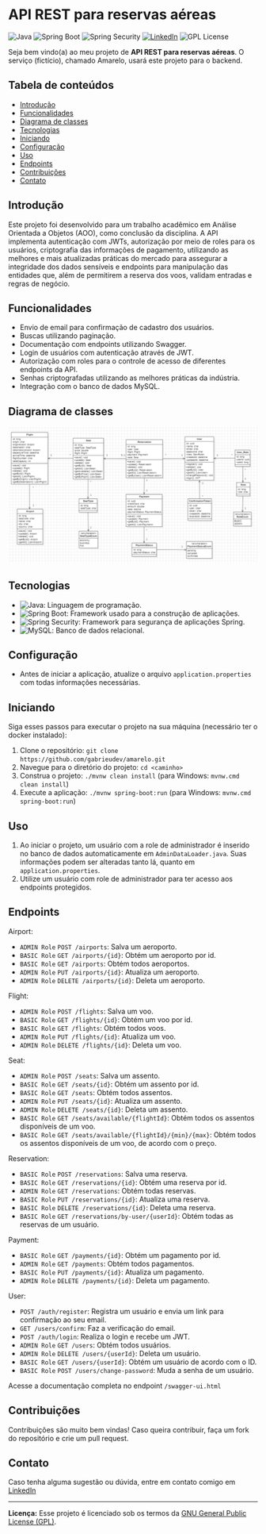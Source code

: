 # API REST para reservas aéreas

![Java](https://img.shields.io/badge/Java-17-orange) ![Spring Boot](https://img.shields.io/badge/Spring%20Boot-3-green) ![Spring Security](https://img.shields.io/badge/Spring%20Security-6-green) [![LinkedIn](https://img.shields.io/badge/Connect%20on-LinkedIn-blue)](https://www.linkedin.com/in/gabrieudev) ![GPL License](https://img.shields.io/badge/License-GPL-blue)

Seja bem vindo(a) ao meu projeto de **API REST para reservas aéreas**. O serviço (fictício), chamado Amarelo, usará este projeto para o backend.

## Tabela de conteúdos

- [Introdução](#introdução)
- [Funcionalidades](#funcionalidades)
- [Diagrama de classes](#diagrama-de-classes)
- [Tecnologias](#tecnologias)
- [Iniciando](#iniciando)
- [Configuração](#configuração)
- [Uso](#uso)
- [Endpoints](#endpoints)
- [Contribuições](#contribuições)
- [Contato](#contato)

## Introdução

Este projeto foi desenvolvido para um trabalho acadêmico em Análise Orientada a Objetos (AOO), como conclusão da disciplina. A API implementa autenticação com JWTs, autorização por meio de roles para os usuários, criptografia das informações de pagamento, utilizando as melhores e mais atualizadas práticas do mercado para assegurar a integridade dos dados sensíveis e endpoints para manipulação das entidades que, além de permitirem a reserva dos voos, validam entradas e regras de negócio.

## Funcionalidades

- Envio de email para confirmação de cadastro dos usuários.
- Buscas utilizando paginação.
- Documentação com endpoints utilizando Swagger.
- Login de usuários com autenticação através de JWT.
- Autorização com roles para o controle de acesso de diferentes endpoints da API. 
- Senhas criptografadas utilizando as melhores práticas da indústria.
- Integração com o banco de dados MySQL.

## Diagrama de classes

![Diagrama](images/classes.png)

## Tecnologias

- ![Java](https://img.shields.io/badge/Java-17-orange): Linguagem de programação.
- ![Spring Boot](https://img.shields.io/badge/Spring%20Boot-3-green): Framework usado para a construção de aplicações.
- ![Spring Security](https://img.shields.io/badge/Spring%20Security-6-green): Framework para segurança de aplicações Spring.
- ![MySQL](https://img.shields.io/badge/MySQL-Database-blue): Banco de dados relacional.

## Configuração

- Antes de iniciar a aplicação, atualize o arquivo `application.properties` com todas informações necessárias.

## Iniciando

Siga esses passos para executar o projeto na sua máquina (necessário ter o docker instalado):

1. Clone o repositório: `git clone https://github.com/gabrieudev/amarelo.git`
2. Navegue para o diretório do projeto: `cd <caminho>`
3. Construa o projeto: `./mvnw clean install` (para Windows: `mvnw.cmd clean install`)
4. Execute a aplicação: `./mvnw spring-boot:run` (para Windows: `mvnw.cmd spring-boot:run`)

## Uso

1. Ao iniciar o projeto, um usuário com a role de administrador é inserido no banco de dados automaticamente em `AdminDataLoader.java`. Suas informações podem ser alteradas tanto lá, quanto em `application.properties`.
2. Utilize um usuário com role de administrador para ter acesso aos endpoints protegidos.

## Endpoints

Airport:

- `ADMIN Role` `POST /airports`: Salva um aeroporto.
- `BASIC Role` `GET /airports/{id}`: Obtém um aeroporto por id.
- `BASIC Role` `GET /airports`: Obtém todos aeroportos.
- `ADMIN Role` `PUT /airports/{id}`: Atualiza um aeroporto.
- `ADMIN Role` `DELETE /airports/{id}`: Deleta um aeroporto.

Flight:

- `ADMIN Role` `POST /flights`: Salva um voo.
- `BASIC Role` `GET /flights/{id}`: Obtém um voo por id.
- `BASIC Role` `GET /flights`: Obtém todos voos.
- `ADMIN Role` `PUT /flights/{id}`: Atualiza um voo.
- `ADMIN Role` `DELETE /flights/{id}`: Deleta um voo.

Seat:

- `ADMIN Role` `POST /seats`: Salva um assento.
- `BASIC Role` `GET /seats/{id}`: Obtém um assento por id.
- `BASIC Role` `GET /seats`: Obtém todos assentos.
- `ADMIN Role` `PUT /seats/{id}`: Atualiza um assento.
- `ADMIN Role` `DELETE /seats/{id}`: Deleta um assento.
- `BASIC Role` `GET /seats/available/{flightId}`: Obtém todos os assentos disponíveis de um voo.
- `BASIC Role` `GET /seats/available/{flightId}/{min}/{max}`: Obtém todos os assentos disponíveis de um voo, de acordo com o preço.

Reservation:

- `BASIC Role` `POST /reservations`: Salva uma reserva.
- `BASIC Role` `GET /reservations/{id}`: Obtém uma reserva por id.
- `ADMIN Role` `GET /reservations`: Obtém todas reservas.
- `BASIC Role` `PUT /reservations/{id}`: Atualiza uma reserva.
- `BASIC Role` `DELETE /reservations/{id}`: Deleta uma reserva.
- `BASIC Role` `GET /reservations/by-user/{userId}`: Obtém todas as reservas de um usuário.

Payment:

- `BASIC Role` `GET /payments/{id}`: Obtém um pagamento por id.
- `ADMIN Role` `GET /payments`: Obtém todos pagamentos.
- `BASIC Role` `PUT /payments/{id}`: Atualiza um pagamento.
- `ADMIN Role` `DELETE /payments/{id}`: Deleta um pagamento.

User:

- `POST /auth/register`: Registra um usuário e envia um link para confirmação ao seu email.
- `GET /users/confirm`: Faz a verificação do email.
- `POST /auth/login`: Realiza o login e recebe um JWT.
- `ADMIN Role` `GET /users`: Obtém todos usuários.
- `ADMIN Role` `DELETE /users/{userId}`: Deleta um usuário.
- `BASIC Role` `GET /users/{userId}`: Obtém um usuário de acordo com o ID.
- `BASIC Role` `POST /users/change-password`: Muda a senha de um usuário.

Acesse a documentação completa no endpoint `/swagger-ui.html`

## Contribuições

Contribuições são muito bem vindas! Caso queira contribuir, faça um fork do repositório e crie um pull request.

## Contato

Caso tenha alguma sugestão ou dúvida, entre em contato comigo em [LinkedIn](https://www.linkedin.com/in/gabrieudev)

---

**Licença:** Esse projeto é licenciado sob os termos da [GNU General Public License (GPL)](LICENSE).

